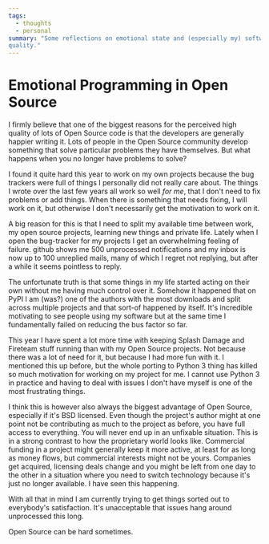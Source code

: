```yaml
---
tags:
  - thoughts
  - personal
summary: "Some reflections on emotional state and (especially my) software
quality."
---
```


# Emotional Programming in Open Source

I firmly believe that one of the biggest reasons for the perceived high
quality of lots of Open Source code is that the developers are generally
happier writing it.  Lots of people in the Open Source community develop
something that solve particular problems they have themselves.  But what
happens when you no longer have problems to solve?

I found it quite hard this year to work on my own projects because the
bug trackers were full of things I personally did not really care about.
The things I wrote over the last few years all work so well *for me*, that
I don't need to fix problems or add things.  When there is something that
needs fixing, I will work on it, but otherwise I don't necessarily get the
motivation to work on it.

A big reason for this is that I need to split my available time between
work, my open source projects, learning new things and private life.
Lately when I open the bug-tracker for my projects I get an overwhelming
feeling of failure.  github shows me 500 unprocessed notifications and my
inbox is now up to 100 unreplied mails, many of which I regret not
replying, but after a while it seems pointless to reply.

The unfortunate truth is that some things in my life started acting on
their own without me having much control over it.  Somehow it happened
that on PyPI I am (was?) one of the authors with the most downloads and
split across multiple projects and that sort-of happened by itself.  It's
incredible motivating to see people using my software but at the same time
I fundamentally failed on reducing the bus factor so far.

This year I have spent a lot more time with keeping Splash Damage and
Fireteam stuff running than with my Open Source projects.  Not because
there was a lot of need for it, but because I had more fun with it.  I
mentioned this up before, but the whole porting to Python 3 thing has
killed so much motivation for working on my project for me.  I cannot use
Python 3 in practice and having to deal with issues I don't have myself is
one of the most frustrating things.

I think this is however also always the biggest advantage of Open Source,
especially if it's BSD licensed.  Even though the project's author might
at one point not be contributing as much to the project as before, you
have full access to everything.  You will never end up in an unfixable
situation.  This is in a strong contrast to how the proprietary world
looks like.  Commercial funding in a project might generally keep it more
active, at least for as long as money flows, but commercial interests
might not be yours.  Companies get acquired, licensing deals change and
you might be left from one day to the other in a situation where you need
to switch technology because it's just no longer available.  I have seen
this happening.

With all that in mind I am currently trying to get things sorted out to
everybody's satisfaction.  It's unacceptable that issues hang around
unprocessed this long.

Open Source can be hard sometimes.
